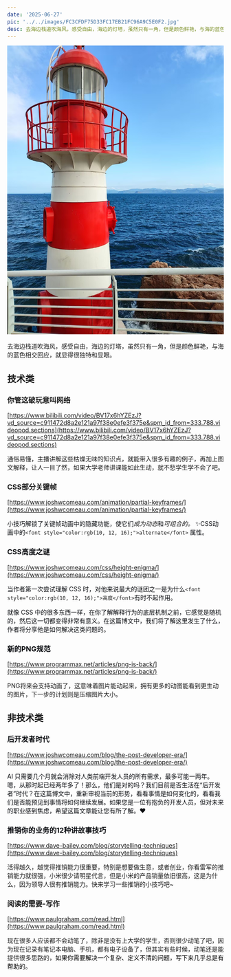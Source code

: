 ```yaml
---
date: '2025-06-27'
pic: '../../images/FC3CFDF75D33FC17EB21FC96A9C5E0F2.jpg'
desc: 去海边栈道吹海风，感受自由，海边的灯塔，虽然只有一角，但是颜色鲜艳，与海的蓝色相交回应，就显得很独特和显眼。
---
```




![../../images/FC3CFDF75D33FC17EB21FC96A9C5E0F2.jpg](../../images/FC3CFDF75D33FC17EB21FC96A9C5E0F2.jpg)

去海边栈道吹海风，感受自由，海边的灯塔，虽然只有一角，但是颜色鲜艳，与海的蓝色相交回应，就显得很独特和显眼。

## 技术类


### 你管这破玩意叫网络
[https://www.bilibili.com/video/BV17x6hYZEzJ?vd_source=c911472d8a2e121a97f38e0efe3f375e&spm_id_from=333.788.videopod.sections](https://www.bilibili.com/video/BV17x6hYZEzJ?vd_source=c911472d8a2e121a97f38e0efe3f375e&spm_id_from=333.788.videopod.sections)



通俗易懂，主播讲解这些枯燥无味的知识点，就能带入很多有趣的例子，再加上图文解释，让人一目了然，如果大学老师讲课能如此生动，就不愁学生学不会了吧。



### CSS部分关键帧
[https://www.joshwcomeau.com/animation/partial-keyframes/](https://www.joshwcomeau.com/animation/partial-keyframes/)

<font style="color:rgb(10, 12, 16);">小技巧解锁了关键帧动画中的隐藏功能，使它们</font>_成为动态_<font style="color:rgb(10, 12, 16);">和</font>_可组合的。_<font style="color:rgb(10, 12, 16);"> </font><font style="color:rgb(10, 12, 16);">✨</font><font style="color:rgb(10, 12, 16);">CSS动画中的</font>`<font style="color:rgb(10, 12, 16);">alternate</font>`<font style="color:rgb(10, 12, 16);"> 属性。</font>

<font style="color:rgb(10, 12, 16);"></font>

### <font style="color:rgb(10, 12, 16);">CSS高度之谜</font>
[https://www.joshwcomeau.com/css/height-enigma/](https://www.joshwcomeau.com/css/height-enigma/)



<font style="color:rgb(10, 12, 16);">当作者第一次尝试理解 CSS 时，对他来说最大的谜团之一是为什么</font>`<font style="color:rgb(10, 12, 16);">高度</font>`<font style="color:rgb(10, 12, 16);">有时不起作用。</font>

<font style="color:rgb(10, 12, 16);">就像 CSS 中的很多东西一样，在你了解解释行为的底层机制之前，它感觉是随机的，然后这一切都变得非常有意义。在这篇博文中，我们将了解这里发生了什么，作者将分享他是如何解决这类问题的。</font>

<font style="color:rgb(10, 12, 16);"></font>

### <font style="color:rgb(10, 12, 16);">新的PNG规范</font>
[https://www.programmax.net/articles/png-is-back/](https://www.programmax.net/articles/png-is-back/)

PNG将来会支持动画了，这意味着图片能动起来，拥有更多的动图能看到更生动的图片，下一步的计划则是压缩图片大小。

## 非技术类


### <font style="color:rgb(10, 12, 16);">后开发者时代</font>
[https://www.joshwcomeau.com/blog/the-post-developer-era/](https://www.joshwcomeau.com/blog/the-post-developer-era/)



<font style="color:rgb(10, 12, 16);">AI 只需要几个月就会消除对人类前端开发人员的所有需求，最多可能一两年。嗯，从那时起已经两年多了！那么，他们是对的吗？我们目前是否生活在“后开发者”时代？在这篇博文中，重新审视当前的形势，看看事情是如何变化的，看看我们是否能预见到事情将如何继续发展。如果您是一位有抱负的开发人员，但对未来的职业感到焦虑，希望这篇文章能让您有所了解。</font><font style="color:rgb(10, 12, 16);">❤️</font>

<font style="color:rgb(10, 12, 16);"></font>

### <font style="color:rgb(10, 12, 16);">推销你的业务的12种讲故事技巧</font>
[https://www.dave-bailey.com/blog/storytelling-techniques](https://www.dave-bailey.com/blog/storytelling-techniques)



活得越久，越觉得推销能力很重要，特别是想要做生意，或者创业，你看雷军的推销能力就很强，小米很少请明星代言，但是小米的产品销量依旧很高，这是为什么，因为领导人很有推销能力。快来学习一些推销的小技巧吧~



### 阅读的需要-写作
[https://www.paulgraham.com/read.html](https://www.paulgraham.com/read.html)

现在很多人应该都不会动笔了，除非是没有上大学的学生，否则很少动笔了吧，因为现在记录有笔记本电脑、手机，都有电子设备了，但其实有些时候，动笔还是能提供很多思路的，<font style="color:rgb(0, 0, 0);">如果你需要解决一个复杂、定义不清的问题，写下来几乎总是有帮助的。</font>

